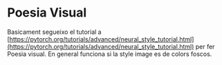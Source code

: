 # Poesia Visual

Basicament segueixo el tutorial a [https://pytorch.org/tutorials/advanced/neural_style_tutorial.html](https://pytorch.org/tutorials/advanced/neural_style_tutorial.html) per fer Poesia visual. En general funciona si la style image es de colors foscos. 
